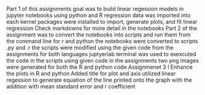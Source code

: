Part 1 of this assignments goal was to build linear regession models in jupyter notebooks using python and R
  regression data was imported into each kernel
  packages were installed to import, generate plots, and fit linear regression
  Check markdowns for more detail in the notebooks
Part 2 of the assignment was to convert the notebooks into scripts and run them from the command line for r and python
  the notebooks were converted to scripts .py and .r
  the scripts were modified using the given code from the assignments for both languages
  juptyerlab terminal was used to exexcuted the code in the scripts using given code in the assignments
  two png images were generated for both the R and python code
Assignmenet 3 I 
  Enhance the plots in R and python
  Added title for plot and axis
  utilized linear regession to generate equation of the line printed onto the graph 
  with the addition with mean standard error and r coefficient 
  
  
